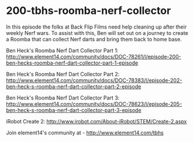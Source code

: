 # 200-tbhs-roomba-nerf-collector

In this episode the folks at Back Flip Films need help cleaning up after their weekly Nerf wars. To assist with this, Ben will set out on a journey to create a Roomba that can collect Nerf darts and bring them back to home base.

Ben Heck's Roomba Nerf Dart Collector Part 1: http://www.element14.com/community/docs/DOC-78261/l/episode-200-ben-hecks-roomba-nerf-dart-collector-part-1-episode

Ben Heck's Roomba Nerf Dart Collector Part 2: http://www.element14.com/community/docs/DOC-78383/l/episode-202-ben-heck-s-roomba-nerf-dart-collector-part-2-episode

Ben Heck's Roomba Nerf Dart Collector Part 3: http://www.element14.com/community/docs/DOC-78623/l/episode-205-ben-heck-s-roomba-nerf-dart-collector-part-3-episode

 iRobot Create 2: http://www.irobot.com/About-iRobot/STEM/Create-2.aspx
 
 Join element14's community at - http://www.element14.com/tbhs

